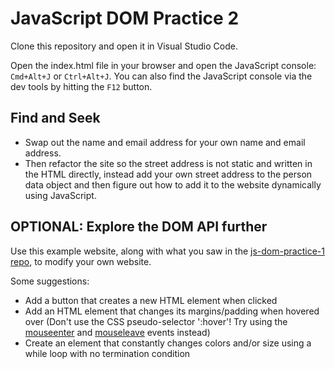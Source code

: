 # JavaScript DOM Practice 2

Clone this repository and open it in Visual Studio Code.

Open the index.html file in your browser and open the JavaScript console: `Cmd+Alt+J` or `Ctrl+Alt+J`. You can also find the JavaScript console via the dev tools by hitting the `F12` button.

## Find and Seek
- Swap out the name and email address for your own name and email address.
- Then refactor the site so the street address is not static and written in the HTML directly, instead add your own street address to the person data object and then figure out how to add it to the website dynamically using JavaScript.

## OPTIONAL: Explore the DOM API further
Use this example website, along with what you saw in the [js-dom-practice-1 repo](https://github.com/devhausleipzig/js-dom-practice-1), to modify your own website.

Some suggestions:
- Add a button that creates a new HTML element when clicked
- Add an HTML element that changes its margins/padding when hovered over (Don't use the CSS pseudo-selector ':hover'! Try using the [mouseenter](https://developer.mozilla.org/en-US/docs/Web/API/Element/mouseenter_event) and [mouseleave](https://developer.mozilla.org/en-US/docs/Web/API/Element/mouseleave_event) events instead)
- Create an element that constantly changes colors and/or size using a while loop with no termination condition
